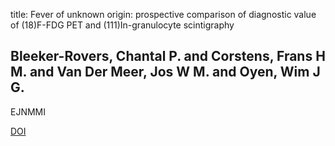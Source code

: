 title: Fever of unknown origin: prospective comparison of diagnostic value of (18)F-FDG PET and (111)In-granulocyte scintigraphy

## Bleeker-Rovers, Chantal P. and Corstens, Frans H M. and Van Der Meer, Jos W M. and Oyen, Wim J G.
EJNMMI

<a href="https://doi.org/10.1007/s00259-004-1634-6">DOI</a>
